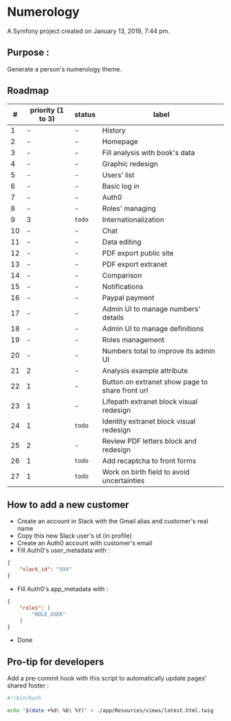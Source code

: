 Numerology
============

A Symfony project created on January 13, 2019, 7:44 pm.

## Purpose :
Generate a person's numerology theme.

## Roadmap
| #  | priority (1 to 3) | status | label                                           |
|----|-------------------|--------|-------------------------------------------------|
| 1  | -                 | -      | History                                         |
| 2  | -                 | -      | Homepage                                        |
| 3  | -                 | -      | Fill analysis with book's data                  |
| 4  | -                 | -      | Graphic redesign                                |
| 5  | -                 | -      | Users' list                                     |
| 6  | -                 | -      | Basic log in                                    |
| 7  | -                 | -      | Auth0                                           |
| 8  | -                 | -      | Roles' managing                                 |
| 9  | 3                 | `todo` | Internationalization                            |
| 10 | -                 | -      | Chat                                            |
| 11 | -                 | -      | Data editing                                    |
| 12 | -                 | -      | PDF export public site                          |
| 13 | -                 | -      | PDF export extranet                             |
| 14 | -                 | -      | Comparison                                      |
| 15 | -                 | -      | Notifications                                   |
| 16 | -                 | -      | Paypal payment                                  |
| 17 | -                 | -      | Admin UI to manage numbers' details             |
| 18 | -                 | -      | Admin UI to manage definitions                  |
| 19 | -                 | -      | Roles management                                |
| 20 | -                 | -      | Numbers total to improve its admin UI           |
| 21 | 2                 | -      | Analysis example attribute                      |
| 22 | 1                 | -      | Button on extranet show page to share front url |
| 23 | 1                 | -      | Lifepath extranet block visual redesign         |
| 24 | 1                 | `todo` | Identity extranet block visual redesign         |
| 25 | 2                 | -      | Review PDF letters block and redesign           |
| 26 | 1                 | `todo` | Add recaptcha to front forms                    |
| 27 | 1                 | `todo` | Work on birth field to avoid uncertainties      |

## How to add a new customer
- Create an account in Slack with the Gmail alias and customer's real name
- Copy this new Slack user's id (in profile)
- Create an Auth0 account with customer's email
- Fill Auth0's user_metadata with :
```json
{
    "slack_id": "XXX"
}
```
- Fill Auth0's app_metadata with :
```json
{
    "roles": [
        "ROLE_USER"
    ]
}
```
- Done

## Pro-tip for developers
Add a pre-commit hook with this script to automatically update pages' shared footer :
```bash
#!/bin/bash

echo "$(date +%d\ %b\ %Y)" > ./app/Resources/views/latest.html.twig
```